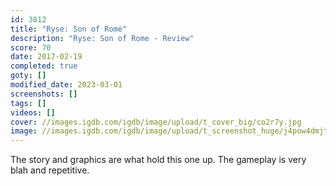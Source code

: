 ```yaml
---
id: 3812
title: "Ryse: Son of Rome"
description: "Ryse: Son of Rome - Review"
score: 70
date: 2017-02-19
completed: true
goty: []
modified_date: 2023-03-01
screenshots: []
tags: []
videos: []
cover: //images.igdb.com/igdb/image/upload/t_cover_big/co2r7y.jpg
image: //images.igdb.com/igdb/image/upload/t_screenshot_huge/j4pow4dmjte50rflcqxe.jpg
---
```

The story and graphics are what hold this one up. The gameplay is very blah and repetitive.